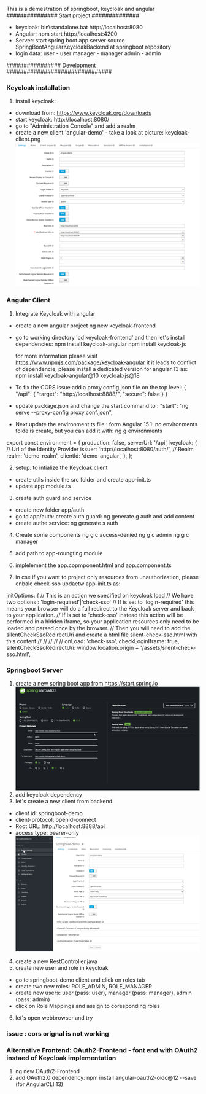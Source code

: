 This is a demestration of springboot, keycloak and angular
############### Start project ##############
- keycloak: bin\standalone.bat
    http://localhost:8080
- Angular: npm start
    http://localhost:4200
- Server: start spring boot app
   server source SpringBootAngularKeycloakBackend at springboot repository
- login data:
user - user
manager - manager
admin - admin


################ Development ###############################

### Keycloak installation
1. install keycloak:
- download from: https://www.keycloak.org/downloads
- start keycloak: http://localhost:8080/
- go to "Administration Console" and add a realm
- create a new client 'angular-demo' - take a look at picture: keycloak-client.png
![img not found](./Keycloak-Client.png)

### Angular Client
1. Integrate Keycloak with angular
- create a new angular project
    ng new keycloak-frontend
- go to working directory 'cd keycloak-frontend' and then let's install dependencies:
   npm install keycloak-angular 
   npm install keycloak-js

   for more information please visit https://www.npmjs.com/package/keycloak-angular
   it it leads to conflict of dependencie, please install a dedicated version for angular 13 as:
   npm install keycloak-angular@10 keycloak-js@18

- To fix the CORS issue add a proxy.config.json file on the top level:
   {
      "/api": {
    "target": "http://localhost:8888/",
    "secure": false
      }
   }

- update package.json and change the start command to :
   "start": "ng serve --proxy-config proxy.conf.json",

- Next update the environment.ts file :
form Angular 15.1: no environments folde is create, but you can add it with: 
   ng g environments

export const environment = {
  production: false,
  serverUrl: '/api',
  keycloak: {
    // Url of the Identity Provider
    issuer: 'http://localhost:8080/auth/',
    // Realm
    realm: 'demo-realm',
    clientId: 'demo-angular',
  },
};

2. setup: to intialize the Keycloak client
 - create utils inside the src folder and create app-init.ts
 - update app.module.ts

3. create auth guard and service
 - create new folder app/auth
 - go to app/auth: create auth guard: ng generate g auth and add content
 - create authe service: ng generate s auth
 

4. Create some components
   ng g c access-denied 
   ng g c admin 
   ng g c manager


5. add path to app-roungting.module
6. implelement the app.copmponent.html and app.component.ts

7. in cse if you want to project only resources from unauthorization, please enbale check-sso
  updaetw app-init.ts as:

  initOptions: {
            //   This is an action we specified on keycloak load
            //   We have two options : 'login-required'|'check-sso'
            //   If is set to 'login-required' this means your browser will do a full redirect to the Keycloak server and back to your application.
            //   If is set to  'check-sso'  instead this action will be performed in a hidden iframe, so your application resources only need to be loaded and parsed once by the browser.
            //   Then you will need to add the silentCheckSsoRedirectUri and create a html file   silent-check-sso.html with this content
            // <html>
            //    <body>
            //         <script>
            //           parent.postMessage(location.href, location.origin);
            //         </script>
            //      </body>
            // </html>
            onLoad: 'check-sso',
            checkLoginIframe: true,
            silentCheckSsoRedirectUri: window.location.origin + '/assets/silent-check-sso.html',


### Springboot Server
1. create a new spring boot app from https://start.spring.io
![img not found](./SpringBootApp.png)
2. add keycloak dependency
3. let's create a new client from backend
 - client id: springboot-demo
 - client-protocol: openid-connect
 - Root URL: http://localhost:8888/api
 - access type: bearer-only 
![img not found](./SpringBootKeycloakClient.png)
4. create a new RestController.java
5. create new user and role in keycloak
 - go to springboot-demo client and click on roles tab
 - create two new roles: ROLE_ADMIN, ROLE_MANAGER
 - create new users: user (pass: user), manager (pass: manager), admin (pass: admin)
 - click on Role Mappings and assign to coresponding roles
6. let's open webbrowser and try


### issue : cors orignal is not working


### Alternative Frontend: OAuth2-Frontend - font end with OAuth2 instaed of Keycloak implementation
1. ng new OAuth2-Frontend
2. add OAuth2.0 dependency: npm install angular-oauth2-oidc@12 --save (for AngularCLI 13)
